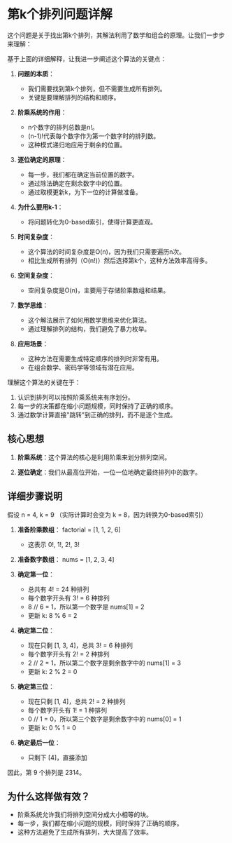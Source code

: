 # 第k个排列问题详解
这个问题是关于找出第k个排列，其解法利用了数学和组合的原理。让我们一步步来理解：

基于上面的详细解释，让我进一步阐述这个算法的关键点：

1. **问题的本质**：
   - 我们需要找到第k个排列，但不需要生成所有排列。
   - 关键是要理解排列的结构和顺序。

2. **阶乘系统的作用**：
   - n个数字的排列总数是n!。
   - (n-1)!代表每个数字作为第一个数字时的排列数。
   - 这种模式递归地应用于剩余的位置。

3. **逐位确定的原理**：
   - 每一步，我们都在确定当前位置的数字。
   - 通过除法确定在剩余数字中的位置。
   - 通过取模更新k，为下一位的计算做准备。

4. **为什么要用k-1**：
   - 将问题转化为0-based索引，使得计算更直观。

5. **时间复杂度**：
   - 这个算法的时间复杂度是O(n)，因为我们只需要遍历n次。
   - 相比生成所有排列（O(n!)）然后选择第k个，这种方法效率高得多。

6. **空间复杂度**：
   - 空间复杂度是O(n)，主要用于存储阶乘数组和结果。

7. **数学思维**：
   - 这个解法展示了如何用数学思维来优化算法。
   - 通过理解排列的结构，我们避免了暴力枚举。

8. **应用场景**：
   - 这种方法在需要生成特定顺序的排列时非常有用。
   - 在组合数学、密码学等领域有潜在应用。

理解这个算法的关键在于：
1. 认识到排列可以按照阶乘系统来有序划分。
2. 每一步的决策都在缩小问题规模，同时保持了正确的顺序。
3. 通过数学计算直接"跳转"到正确的排列，而不是逐个生成。


## 核心思想

1. **阶乘系统**：这个算法的核心是利用阶乘来划分排列空间。

2. **逐位确定**：我们从最高位开始，一位一位地确定最终排列中的数字。

## 详细步骤说明

假设 n = 4, k = 9 （实际计算时会变为 k = 8，因为转换为0-based索引）

1. **准备阶乘数组**：
   factorial = [1, 1, 2, 6]
   - 这表示 0!, 1!, 2!, 3!

2. **准备数字数组**：
   nums = [1, 2, 3, 4]

3. **确定第一位**：
   - 总共有 4! = 24 种排列
   - 每个数字开头有 3! = 6 种排列
   - 8 // 6 = 1，所以第一个数字是 nums[1] = 2
   - 更新 k: 8 % 6 = 2

4. **确定第二位**：
   - 现在只剩 [1, 3, 4]，总共 3! = 6 种排列
   - 每个数字开头有 2! = 2 种排列
   - 2 // 2 = 1，所以第二个数字是剩余数字中的 nums[1] = 3
   - 更新 k: 2 % 2 = 0

5. **确定第三位**：
   - 现在只剩 [1, 4]，总共 2! = 2 种排列
   - 每个数字开头有 1! = 1 种排列
   - 0 // 1 = 0，所以第三个数字是剩余数字中的 nums[0] = 1
   - 更新 k: 0 % 1 = 0

6. **确定最后一位**：
   - 只剩下 [4]，直接添加

因此，第 9 个排列是 2314。

## 为什么这样做有效？

- 阶乘系统允许我们将排列空间分成大小相等的块。
- 每一步，我们都在缩小问题的规模，同时保持了正确的顺序。
- 这种方法避免了生成所有排列，大大提高了效率。

